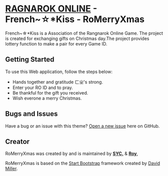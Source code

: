 # [RAGNAROK ONLINE](https://ro.gnjoy.com.tw/) - French~☆*Kiss - RoMerryXmas

French~☆*Kiss is a Association of the Rangnarok Online Game. The project is created for exchanging gifts on Christmas day.The project provides lottery function to make a pair for every Game ID.

## Getting Started

To use this Web application, follow the steps below:
* Hands together and gratitude ㄈㄓ's strong. 
* Enter your RO ID and to pray.
* Be thankful for the gift you received.
* Wish everone a merry Christmas.

## Bugs and Issues

Have a bug or an issue with this theme? [Open a new issue](https://github.com/gp7ukkae/RoMerryXmas/issues) here on GitHub.

## Creator

RoMerryXmas was created by and is maintained by [**SYC.**](https://github.com/gp7ukkae) & [**Roy**](https://github.com/Royalor), 

RoMerryXmas is based on the [Start Bootstrap](https://startbootstrap.com/) framework created by [David Miller](https://github.com/davidtmiller).
